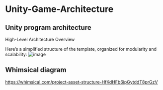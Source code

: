 # Unity-Game-Architecture
Unity program architecture
---------------------------
High-Level Architecture Overview

Here’s a simplified structure of the template, organized for modularity and scalability:
![image](https://github.com/user-attachments/assets/8179f048-77c3-40d9-a3a9-86c3b438a600)


Whimsical diagram
------------------
https://whimsical.com/project-asset-structure-HfKdHFb6ipGytddT8prGzV

